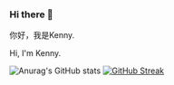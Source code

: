 ### Hi there 👋

你好，我是Kenny.

Hi, I'm Kenny.

<!-- [![Typing SVG](https://readme-typing-svg.herokuapp.com?font=Kanit&pause=1000&color=F79BDD&center=true&vCenter=true&width=435&lines=Welcome+to+Linchenzen's+Github;%E6%AD%A1%E8%BF%8E%E4%BE%86%E5%88%B0Linchenzen%E7%9A%84Github%F0%9F%90%98)](https://git.io/typing-svg)
 -->
![Anurag's GitHub stats](https://github-readme-stats-git-masterrstaa-rickstaa.vercel.app/api?username=Linchenzen&show_icons=true&theme=dracula)
[![GitHub Streak](https://streak-stats.demolab.com/?user=Linchenzen&theme=dracula)](https://git.io/streak-stats)

